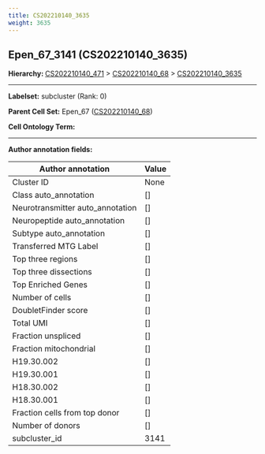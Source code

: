 ```yaml
---
title: CS202210140_3635
weight: 3635
---
```

## Epen_67_3141 (CS202210140_3635)
<b>Hierarchy: </b>
[CS202210140_471](cell_sets/CS202210140_471.md) >
[CS202210140_68](cell_sets/CS202210140_68.md) >
[CS202210140_3635](cell_sets/CS202210140_3635.md)

---


**Labelset:** subcluster (Rank: 0)

**Parent Cell Set:** Epen_67 ([CS202210140_68](cell_sets/CS202210140_68.md))



**Cell Ontology Term:** 

[MARKER GENES.]: #


---

[TRANSFERRED ANNOTATIONS.]: #


[AUTHOR ANNOTATION FIELDS.]: #


**Author annotation fields:**

| Author annotation | Value |
|-------------------|-------|
|Cluster ID|None|
|Class auto_annotation|[]|
|Neurotransmitter auto_annotation|[]|
|Neuropeptide auto_annotation|[]|
|Subtype auto_annotation|[]|
|Transferred MTG Label|[]|
|Top three regions|[]|
|Top three dissections|[]|
|Top Enriched Genes|[]|
|Number of cells|[]|
|DoubletFinder score|[]|
|Total UMI|[]|
|Fraction unspliced|[]|
|Fraction mitochondrial|[]|
|H19.30.002|[]|
|H19.30.001|[]|
|H18.30.002|[]|
|H18.30.001|[]|
|Fraction cells from top donor|[]|
|Number of donors|[]|
|subcluster_id|3141|
